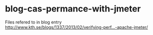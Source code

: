 blog-cas-permance-with-jmeter
=============================

Files refered to in blog entry http://www.kth.se/blogs/1337/2013/02/verifying-perf…-apache-jmeter/